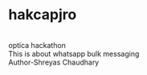# hakcapjro
<br>
optica hackathon
<br>
This is about whatsapp bulk messaging
<br>
Author-Shreyas Chaudhary

